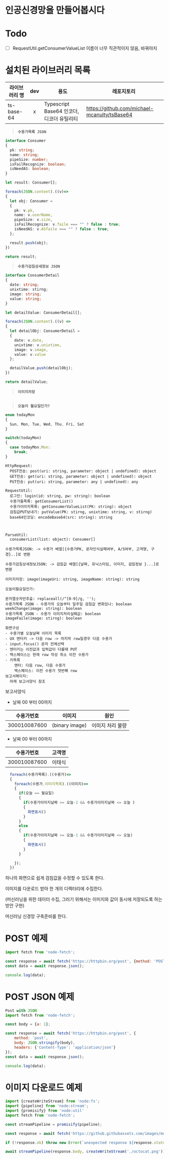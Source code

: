 인공신경망을 만들어봅시다
===

# Todo

- [ ] RequestUtil.getConsumerValueList 이름이 너무 직관적이지 않음, 바꿔야지

# 설치된 라이브러리 목록

| 라이브러리 명 |  dev  | 용도                                      | 레포지토리                                   |
| ------------- | :---: | ----------------------------------------- | -------------------------------------------- |
| ts-base-64    |   x   | Typescript Base64 인코더, 디코더 유틸리티 | https://github.com/michael-mcanulty/tsBase64 |

> **`수용가목록 JSON`**

```ts
interface Consumer
{
  pk: string;
  name: string;
  pipeSize: number;
  isFailRecognize: boolean;
  isNeedAS: boolean;
}

let result: Consumer[];

foreach(JSON.content).((v)=>
{
  let obj: Consumer =
  {
    pk: v.pk,
    name: v.userName,
    pipeSize: v.size,
    isFailRecognize: v.faile === "" ? false : true;
    isNeedAS: v.ASfaile === "" ? false : true;
  };

  result.push(obj);
})

return result;

```
> **`수용가검침상세정보 JSON`**

```ts
interface ConsumerDetail
{
  date: string;
  unixtime: stirng;
  image: string;
  value: string;
}

let detailValue: ConsumerDetail[];

foreach(JSON.content).((v) =>
{
  let detailObj: ConsumerDetail =
  {
    date: v.date,
    unixtime: v.unixtime,
    image: v.image,
    value: v.value
  };

  detailValue.push(detailObj);
})

return detailValue;

```

> **`이미지저장`**

```ts

```

> **`오늘이 월요일인가?`**

```ts
enum todayMon
{
  Sun, Mon, Tue, Wed, Thu, Fri, Sat
}

switch(todayMon)
{
  case todayMon.Mon:
    break;
}

```



```
HttpRequest:
  POST전송: post(uri: string, parameter: object | undefined): object
  GET전송: get(uri: string, parameter: object | undefined): object
  PUT전송: put(uri: string, parameter: any | undefined): any

RequestUtil:
  로그인: login(id: string, pw: string): boolean
  수용가들목록: getConsumerList()
  수용가이미지목록: getConsumerValueList(PK: string): object
  검침값PUT보내기: putValue(PK: stirng, unixtime: string, v: stirng)
  base64인코딩: encodeBase64(src: string): string



ParseUtil:
  consumerList(list: object): Consumer[]

수용가목록JSON: -> 수용가 배열[{수용가PK, 문자인식실패여부, A/S여부, 고객명, 구경}..]로 변환

수용가검침상세정보JSON: -> 검침값 배열[{날짜, 유닉스타임, 이미지, 검침정보 }...]로 변환

이미지저장: image(imageUri: string, imageName: string): string

오늘이월요일인가:

문자열숫자만추출: replaceall(/^[0-9]/g, '');
수용가목록 JSON - 수용가의 오늘부터 일주일 검침값 변화있나: boolean
weekChange(image: string): boolean
수용가목록 JSON - 수용가 이미지처리실패값: boolean
imageFaile(image: stirng): boolean
```



```
화면구성
- 수용가별 오늘날짜 이미지 목록
- UX 엔터키 -> 다음 row -> 마지막 row일경우 다음 수용가
- input.focus() 문자 전체선택
- 엔터키는 이전값과 입력값이 다를때 PUT
- 백스페이스는 현재 row 작성 취소 이전 수용가
- 키목록
    엔터: 다음 row, 다음 수용가
    백스페이스: 이전 수용가 첫번째 row
보고서페이지:
  아래 보고서양식 참조
```

보고서양식

- 날짜 00 부터 00까지

| 수용가번호   | 이미지         | 원인             |
| ------------ | -------------- | ---------------- |
| 300010087600 | (binary image) | 이미지 처리 불량 |


- 날짜 00 부터 00까지

| 수용가번호   | 고객명 |
| ------------ | ------ |
| 300010087600 | 이태식 |


```js
  foreach(수용가목록).((수용가)=>
  {
    foreach(수용가.이미지목록).((이미지)=>
    {
      if(오늘 == 월요일)
      {
        if(수용가이미지날짜 >= 오늘-2 && 수용가이미지날짜 <= 오늘 )
        {
          화면표시()
        }
      }
      else
      {
        if(수용가이미지날짜 >= 오늘-1 && 수용가이미지날짜 <= 오늘)
        {
          화면표시()
        }
      }

    });
  })
```




하나의 화면으로 쉽게 검침값을 수정할 수 있도록 한다.

이미지를 다운로드 받아 한 개의 디렉터리에 수집한다.

(머신러닝을 위한 데이터 수집, 그러기 위해서는 이미지와 값이 동시에 저장되도록 하는 방안 구현)

머신러닝 신경망 구축준비를 한다.

POST 예제
===

```js
import fetch from 'node-fetch';

const response = await fetch('https://httpbin.org/post', {method: 'POST', body: 'a=1'});
const data = await response.json();

console.log(data);
```

POST JSON 예제
===
```js
Post with JSON
import fetch from 'node-fetch';

const body = {a: 1};

const response = await fetch('https://httpbin.org/post', {
	method: 'post',
	body: JSON.stringify(body),
	headers: {'Content-Type': 'application/json'}
});
const data = await response.json();

console.log(data);
```

이미지 다운로드 예제
===
```js
import {createWriteStream} from 'node:fs';
import {pipeline} from 'node:stream';
import {promisify} from 'node:util'
import fetch from 'node-fetch';

const streamPipeline = promisify(pipeline);

const response = await fetch('https://github.githubassets.com/images/modules/logos_page/Octocat.png');

if (!response.ok) throw new Error(`unexpected response ${response.statusText}`);

await streamPipeline(response.body, createWriteStream('./octocat.png'));
```